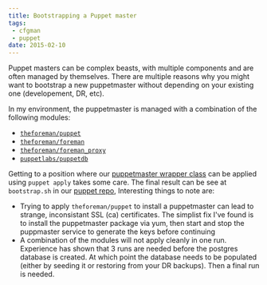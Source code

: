 ```yaml
---
title: Bootstrapping a Puppet master
tags:
 - cfgman
 - puppet
date: 2015-02-10
---
```


Puppet masters can be complex beasts, with multiple components and are often managed by themselves. There are multiple reasons why you might want to bootstrap a new puppetmaster without depending on your existing one (developement, DR, etc).

In my environment, the puppetmaster is managed with a combination of the following modules:

* [``theforeman/puppet``](https://forge.puppetlabs.com/theforeman/puppet)
* [``theforeman/foreman``](https://forge.puppetlabs.com/theforeman/foreman)
* [``theforeman/foreman_proxy``](https://forge.puppetlabs.com/theforeman/foreman_proxy)
* [``puppetlabs/puppetdb``](https://forge.puppetlabs.com/puppetlabs/puppetdb)

Getting to a position where our [puppetmaster wrapper class](https://bitbucket.org/uobacrc/puppet-role/src/f3d2a10704410032651ba35053f97ed0d4a1b237/manifests/puppetmaster.pp?at=master) can be applied using ``puppet apply`` takes some care. The final result can be see at ``bootstrap.sh`` in our [puppet repo](https://bitbucket.org/uobacrc/acrc-puppet/src/287cc2b6ad407a95e4a6f2edc80ca8c34498858e/bootstrap.sh?at=production), Interesting things to note are:

* Trying to apply ``theforeman/puppet`` to install a puppetmaster can lead to strange, inconsistant SSL (ca) certificates. The simplist fix I've found is to install the puppetmaster package via yum, then start and stop the puppmaster service to generate the keys before continuing
* A combination of the modules will not apply cleanly in one run. Experience has shown that 3 runs are needed before the postgres database is created. At which point the database needs to be populated (either by seeding it or restoring from your DR backups). Then a final run is needed.
